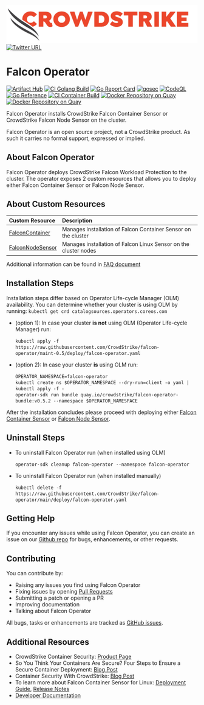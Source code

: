 ![CrowdStrike Falcon](https://raw.githubusercontent.com/CrowdStrike/falconpy/main/docs/asset/cs-logo.png) [![Twitter URL](https://img.shields.io/twitter/url?label=Follow%20%40CrowdStrike&style=social&url=https%3A%2F%2Ftwitter.com%2FCrowdStrike)](https://twitter.com/CrowdStrike)<br/>

# Falcon Operator
[![Artifact Hub](https://img.shields.io/endpoint?url=https://artifacthub.io/badge/repository/falcon-operator)](https://artifacthub.io/packages/search?repo=falcon-operator)
[![CI Golang Build](https://github.com/CrowdStrike/falcon-operator/actions/workflows/go.yml/badge.svg)](https://github.com/CrowdStrike/falcon-operator/actions/workflows/go.yml)
[![Go Report Card](https://goreportcard.com/badge/github.com/crowdstrike/falcon-operator)](https://goreportcard.com/report/github.com/crowdstrike/falcon-operator)
[![gosec](https://github.com/CrowdStrike/falcon-operator/actions/workflows/gosec.yml/badge.svg)](https://github.com/CrowdStrike/falcon-operator/actions/workflows/gosec.yml)
[![CodeQL](https://github.com/CrowdStrike/falcon-operator/actions/workflows/codeql.yml/badge.svg)](https://github.com/CrowdStrike/falcon-operator/actions/workflows/codeql.yml)
[![Go Reference](https://pkg.go.dev/badge/github.com/crowdstrike/falcon-operator.svg)](https://pkg.go.dev/github.com/crowdstrike/falcon-operator)
[![CI Container Build](https://github.com/CrowdStrike/falcon-operator/actions/workflows/container_build.yml/badge.svg)](https://github.com/CrowdStrike/falcon-operator/actions/workflows/container_build.yml)
[![Docker Repository on Quay](https://quay.io/repository/crowdstrike/falcon-operator/status "Docker Repository on Quay")](https://quay.io/repository/crowdstrike/falcon-operator)
[![Docker Repository on Quay](https://quay.io/repository/crowdstrike/falcon-operator-bundle/status "Docker Repository on Quay")](https://quay.io/repository/crowdstrike/falcon-operator-bundle)

Falcon Operator installs CrowdStrike Falcon Container Sensor or CrowdStrike Falcon Node Sensor on the cluster.

Falcon Operator is an open source project, not a CrowdStrike product. As such it carries no formal support, expressed or implied.

## About Falcon Operator
Falcon Operator deploys CrowdStrike Falcon Workload Protection to the cluster. The operator exposes 2 custom resources that allows you to deploy either Falcon Container Sensor or Falcon Node Sensor.

## About Custom Resources

| Custom Resource                   | Description                                                      |
| :--------                         | :------------                                                    |
| [FalconContainer](docs/container) | Manages installation of Falcon Container Sensor on the cluster   |
| [FalconNodeSensor](docs/node)     | Manages installation of Falcon Linux Sensor on the cluster nodes |

Additional information can be found in [FAQ document](docs/faq.md)

## Installation Steps

Installation steps differ based on Operator Life-cycle Manager (OLM) availability. You can determine whether your cluster is using OLM by running: `kubectl get crd catalogsources.operators.coreos.com`

 - (option 1): In case your cluster **is not** using OLM (Operator Life-cycle Manager) run:
   ```
   kubectl apply -f https://raw.githubusercontent.com/CrowdStrike/falcon-operator/maint-0.5/deploy/falcon-operator.yaml
   ```

 - (option 2): In case your cluster **is** using OLM run:
   ```
   OPERATOR_NAMESPACE=falcon-operator
   kubectl create ns $OPERATOR_NAMESPACE --dry-run=client -o yaml | kubectl apply -f -
   operator-sdk run bundle quay.io/crowdstrike/falcon-operator-bundle:v0.5.2 --namespace $OPERATOR_NAMESPACE
   ```

After the installation concludes please proceed with deploying either [Falcon Container Sensor](docs/container) or [Falcon Node Sensor](docs/node).

## Uninstall Steps

 - To uninstall Falcon Operator run (when installed using OLM)
   ```
   operator-sdk cleanup falcon-operator --namespace falcon-operator
   ```
 - To uninstall Falcon Operator run (when installed manually)
   ```
   kubectl delete -f https://raw.githubusercontent.com/CrowdStrike/falcon-operator/main/deploy/falcon-operator.yaml
   ```

## Getting Help
If you encounter any issues while using Falcon Operator, you can create an issue on our [Github repo](https://github.com/CrowdStrike/falcon-operator) for bugs, enhancements, or other requests.

## Contributing
You can contribute by:

* Raising any issues you find using Falcon Operator
* Fixing issues by opening [Pull Requests](https://github.com/CrowdStrike/falcon-operator/pulls)
* Submitting a patch or opening a PR
* Improving documentation
* Talking about Falcon Operator

All bugs, tasks or enhancements are tracked as [GitHub issues](https://github.com/CrowdStrike/falcon-operator/issues).

## Additional Resources
 - CrowdStrike Container Security: [Product Page](https://www.crowdstrike.com/products/cloud-security/falcon-cloud-workload-protection/container-security/)
 - So You Think Your Containers Are Secure? Four Steps to Ensure a Secure Container Deployment: [Blog Post](https://www.crowdstrike.com/blog/four-steps-to-ensure-a-secure-containter-deployment/)
 - Container Security With CrowdStrike: [Blog Post](https://www.crowdstrike.com/blog/tech-center/container-security/)
 - To learn more about Falcon Container Sensor for Linux: [Deployment Guide](https://falcon.crowdstrike.com/support/documentation/146/falcon-container-sensor-for-linux), [Release Notes](https://falcon.crowdstrike.com/support/news/release-notes-falcon-container-sensor-for-linux)
 - [Developer Documentation](docs/developer_guide.md)
